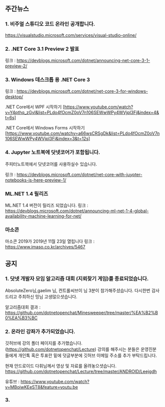 ## 주간뉴스

### 1. 비주얼 스튜디오 코드 온라인 공개합니다.
https://visualstudio.microsoft.com/services/visual-studio-online/

### 2. .NET Core 3.1 Preview 2 발표
링크 : https://devblogs.microsoft.com/dotnet/announcing-net-core-3-1-preview-2/

### 3. Windows 데스크톱 용 .NET Core 3
링크 : https://devblogs.microsoft.com/dotnet/net-core-3-for-windows-desktop/

.NET Core에서 WPF 시작하기 [https://www.youtube.com/watch?v=Y4pthq_zGvI&list=PLdo4fOcmZ0oV7n106SEWwWPy4WVjpl3Fj&index=4&t=6s]

.NET Core에서 Windows Forms 시작하기[https://www.youtube.com/watchv=a66wsCRSgDk&list=PLdo4fOcmZ0oV7n106SEWwWPy4WVjpl3Fj&index=3&t=12s]

### 4. Jupyter 노트북에 닷넷코어가 포함됩니다.
주피터노트븍에서 닷넷코어를 사용하실수 있습니다.

링크 : https://devblogs.microsoft.com/dotnet/net-core-with-juypter-notebooks-is-here-preview-1/

### ML.NET 1.4 릴리즈
ML.NET 1.4 버전이 릴리즈 되었습니다.
링크 : https://devblogs.microsoft.com/dotnet/announcing-ml-net-1-4-global-availability-machine-learning-for-net/

### 마소콘
마소콘 2019가 2019년 11월 23일 열립니다
링크 : https://www.imaso.co.kr/archives/5467

## 공지 

### 1. 닷넷 개발자 모임 알고리즘 대회 (지뢰찾기 게임)를 종료되었습니다.
AbsoluteZero님,gaelim 님, 컨트롤씨브이 님 3분이 참가해주셨습니다. 다시한번 감사드리고 
주최하신 밍님 고생많으셧습니다. 

알고리즘대회 결과 : https://github.com/dotnetopenchat/Minesweeper/tree/master/%EA%B2%B0%EA%B3%BC

### 2. 온라인 강좌가 추가되었습니다.
깃허브에 강의 폴더 페이지를 추가했습니다.
(https://github.com/dotnetopenchat/Lecture)
강의를 해주시는 분들은 운영진분들에게 개인톡 혹은 투표란 밑에 덧글부분에 깃허브 이메일 
주소를 추가 부탁드립니다.

현재 안드로이드 다휘님께서 영상 및 자료를 올려놓으셧습니다.
https://github.com/dotnetopenchat/Lecture/tree/master/ANDROID/Leejgdh 

유튜브 : https://www.youtube.com/watch?v=MBoiwKEeST8&feature=youtu.be
     
### 3. 
